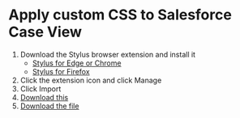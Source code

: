 # Apply custom CSS to Salesforce Case View  
1. Download the Stylus browser extension and install it
   - [Stylus for Edge or Chrome](https://chromewebstore.google.com/detail/stylus/clngdbkpkpeebahjckkjfobafhncgmne?hl=en)
   - [Stylus for Firefox](https://addons.mozilla.org/en-US/firefox/addon/styl-us/)
2. Click the extension icon and click Manage
3. Click Import
4. <a href="https://raw.githubusercontent.com/ttt-alexr/salesFORCED/main/stylus/SalesFORCED_stylus.json" download>Download this</a>
5. [Download the file](https://raw.githubusercontent.com/ttt-alexr/salesFORCED/main/stylus/SalesFORCED_stylus.json)